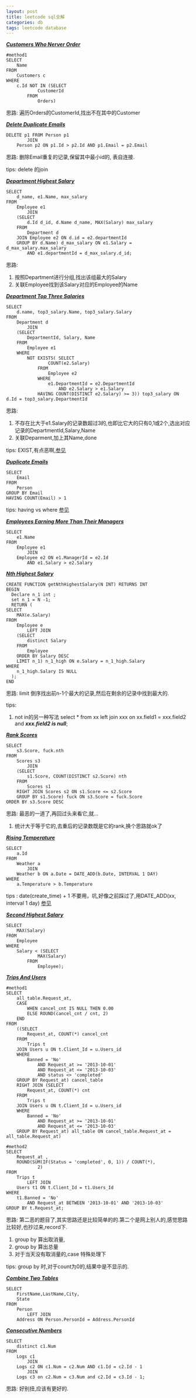 ```yaml
---
layout: post
title: leetcode sql全解
categories: db
tags: leetcode database
---
```


    
***[Customers Who Nerver Order](https://leetcode.com/problems/customers-who-never-order/)***
    
    #method1
    SELECT 
        Name
    FROM
        Customers c
    WHERE
        c.Id NOT IN (SELECT 
                CustomerId
            FROM
                Orders)

思路: 遍历Orders的CustomerId,找出不在其中的Customer

***[Delete Duplicate Emails](https://leetcode.com/problems/delete-duplicate-emails/)***
    
    DELETE p1 FROM Person p1
            JOIN
        Person p2 ON p1.Id > p2.Id AND p1.Email = p2.Email

思路: 删除Email重复的记录,保留其中最小id的, 表自连接.

tips: delete 的join  
       
***[Department Highest Salary](https://leetcode.com/problems/department-highest-salary/)***

    SELECT 
        d_name, e1.Name, max_salary
    FROM
        Employee e1
            JOIN
        (SELECT 
            d.Id d_id, d.Name d_name, MAX(Salary) max_salary
        FROM
            Department d
        JOIN Employee e2 ON d.id = e2.departmentId
        GROUP BY d.Name) d_max_salary ON e1.Salary = d_max_salary.max_salary
            AND e1.departmentId = d_max_salary.d_id;

思路: 

1.  按照Department进行分组,找出该组最大的Salary
2.  关联Employee找到该Salary对应的Employee的Name 

***[Department Top Three Salaries](https://leetcode.com/problems/department-top-three-salaries/)***

    SELECT 
        d.name, top3_salary.Name, top3_salary.Salary
    FROM
        Department d
            JOIN
        (SELECT 
            DepartmentId, Salary, Name
        FROM
            Employee e1
        WHERE
            NOT EXISTS( SELECT 
                    COUNT(e2.Salary)
                FROM
                    Employee e2
                WHERE
                    e1.DepartmentId = e2.DepartmentId
                        AND e2.Salary > e1.Salary
                HAVING COUNT(DISTINCT e2.Salary) >= 3)) top3_salary ON d.Id = top3_salary.DepartmentId
       
思路:
    
1.  不存在比大于e1.Salary的记录数超过3的,也即比它大的只有0,1或2个,选出对应记录的DepartmentId,Salary,Name
2.  关联Deparment,加上其Name,done
       
tips: EXIST,有点恶啊,[参见](/2016/04/30/sql_exist)

***[Duplicate Emails](https://leetcode.com/problems/duplicate-emails/)***

    SELECT 
        Email
    FROM
        Person
    GROUP BY Email
    HAVING COUNT(Email) > 1

tips: having vs where [参见](/2014/11/16/sql_basic#sql)
       
***[Employees Earning More Than Their Managers](https://leetcode.com/problems/employees-earning-more-than-their-managers/)***

    SELECT 
        e1.Name
    FROM
        Employee e1
            JOIN
        Employee e2 ON e1.ManagerId = e2.Id
            AND e1.Salary > e2.Salary
      
***[Nth Highest Salary](https://leetcode.com/problems/nth-highest-salary/)***
    
    CREATE FUNCTION getNthHighestSalary(N INT) RETURNS INT
    BEGIN
      Declare n_1 int ;
      set n_1 = N -1;
      RETURN (
    SELECT 
        MAX(e.Salary)
    FROM
        Employee e
            LEFT JOIN
        (SELECT 
            distinct Salary 
        FROM
            Employee
        ORDER BY Salary DESC
        LIMIT n_1) n_1_high ON e.Salary = n_1_high.Salary
    WHERE
        n_1_high.Salary IS NULL
      );
    END

思路: limit 倒序找出前n-1个最大的记录,然后在剩余的记录中找到最大的.

tips:

1.  not in的另一种写法   select * from xx left join xxx on xx.field1 = xxx.field2 and ***xxx.field2 is null***;
      
***[Rank Scores](https://leetcode.com/problems/rank-scores/)***
    
    SELECT 
        s3.Score, fuck.nth
    FROM
        Scores s3
            JOIN
        (SELECT 
            s1.Score, COUNT(DISTINCT s2.Score) nth
        FROM
            Scores s1
        RIGHT JOIN Scores s2 ON s1.Score <= s2.Score
        GROUP BY s1.Score) fuck ON s3.Score = fuck.Score
    ORDER BY s3.Score DESC

思路: 最恶的一道了,再回过头来看它,就...

1.  统计大于等于它的,去重后的记录数既是它的rank,换个思路就ok了
       
***[Rising Temperature](https://leetcode.com/problems/rising-temperature/)***
    
    SELECT 
        a.Id
    FROM
        Weather a
            JOIN
        Weather b ON a.Date = DATE_ADD(b.Date, INTERVAL 1 DAY)
    WHERE
        a.Temperature > b.Temperature

tips :  date(create_time) + 1 不要用，坑,好像之前踩过了,用DATE_ADD(xx, interval 1 day) [参见](/2015/11/26/sql_function#date)
  
***[Second Highest Salary](https://leetcode.com/problems/second-highest-salary/)***

    SELECT 
        MAX(Salary)
    FROM
        Employee
    WHERE
        Salary < (SELECT 
                MAX(Salary)
            FROM
                Employee);
    
***[Trips And Users](https://leetcode.com/problems/trips-and-users/)***
    
    #method1
    SELECT 
        all_table.Request_at,
        CASE
            WHEN cancel_cnt IS NULL THEN 0.00
            ELSE ROUND(cancel_cnt / cnt, 2)
        END
    FROM
        ((SELECT 
            Request_at, COUNT(*) cancel_cnt
        FROM
            Trips t
        JOIN Users u ON t.Client_Id = u.Users_id
        WHERE
            Banned = 'No'
                AND Request_at >= '2013-10-01'
                AND Request_at <= '2013-10-03'
                AND status <> 'completed'
        GROUP BY Request_at) cancel_table
        RIGHT JOIN (SELECT 
            Request_at, COUNT(*) cnt
        FROM
            Trips t
        JOIN Users u ON t.Client_Id = u.Users_id
        WHERE
            Banned = 'No'
                AND Request_at >= '2013-10-01'
                AND Request_at <= '2013-10-03'
        GROUP BY Request_at) all_table ON cancel_table.Request_at = all_table.Request_at)
    
    #method2
    SELECT 
        Request_at ,
        ROUND(SUM(IF(Status = 'completed', 0, 1)) / COUNT(*),
                2)
    FROM
        Trips t
            LEFT JOIN
        Users t1 ON t.Client_Id = t1.Users_Id
    WHERE
        t1.Banned = 'No'
            AND Request_at BETWEEN '2013-10-01' AND '2013-10-03'
    GROUP BY t.Request_at;
    
思路: 第二恶的题目了,其实思路还是比较简单的的.第二个是网上别人的,感觉思路比较好,也抄过来,record下.

1.  group by 算出取消量,
2.  group by 算出总量
3.  对于当天没有取消量的,case 特殊处理下

tips: group by 时,对于count为0的,结果中是不显示的.

***[Combine Two Tables](https://leetcode.com/problems/combine-two-tables/)***

    SELECT 
        FirstName,LastName,City,
        State
    FROM
        Person
            LEFT JOIN
        Address ON Person.PersonId = Address.PersonId
    
***[Consecutive Numbers](https://leetcode.com/problems/consecutive-numbers/)***

    SELECT 
        distinct c1.Num
    FROM
        Logs c1
            JOIN
        Logs c2 ON c1.Num = c2.Num AND c1.Id = c2.Id - 1
            JOIN
        Logs c3 on c2.Num = c3.Num and c2.Id = c3.Id - 1;
  
思路: 好别扭,应该有更好的.